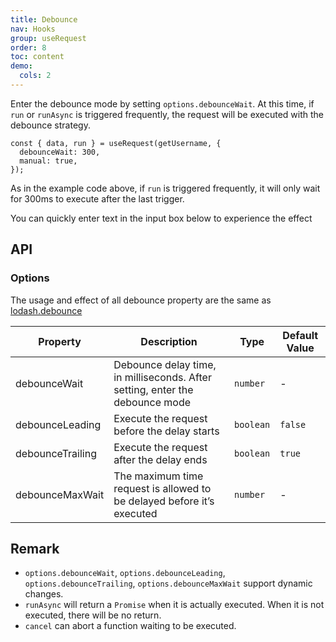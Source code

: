 ```yaml
---
title: Debounce
nav: Hooks
group: useRequest
order: 8
toc: content
demo:
  cols: 2
---
```


Enter the debounce mode by setting `options.debounceWait`. At this time, if `run` or `runAsync` is triggered frequently, the request will be executed with the debounce strategy.

```tsx | pure
const { data, run } = useRequest(getUsername, {
  debounceWait: 300,
  manual: true,
});
```

As in the example code above, if `run` is triggered frequently, it will only wait for 300ms to execute after the last trigger.

You can quickly enter text in the input box below to experience the effect

<code src="./demo/debounce.tsx"></code>

## API

### Options

The usage and effect of all debounce property are the same as [lodash.debounce](https://lodash.com/docs/4.17.15#debounce)

| Property | Description | Type | Default Value |
| --- | --- | --- | --- |
| debounceWait | Debounce delay time, in milliseconds. After setting, enter the debounce mode | `number` | - |
| debounceLeading | Execute the request before the delay starts | `boolean` | `false` |
| debounceTrailing | Execute the request after the delay ends | `boolean` | `true` |
| debounceMaxWait | The maximum time request is allowed to be delayed before it’s executed | `number` | - |

## Remark

- `options.debounceWait`, `options.debounceLeading`, `options.debounceTrailing`, `options.debounceMaxWait` support dynamic changes.
- `runAsync` will return a `Promise` when it is actually executed. When it is not executed, there will be no return.
- `cancel` can abort a function waiting to be executed.
